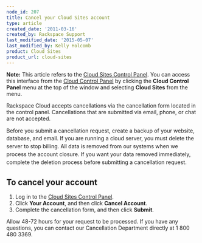 ```yaml
---
node_id: 207
title: Cancel your Cloud Sites account
type: article
created_date: '2011-03-16'
created_by: Rackspace Support
last_modified_date: '2015-05-07'
last_modified_by: Kelly Holcomb
product: Cloud Sites
product_url: cloud-sites
---
```


**Note:** This article refers to the [Cloud Sites Control
Panel](https://manage.rackspacecloud.com/). You can access this
interface from the [Cloud Control Panel](https://mycloud.rackspace.com/)
by clicking the **Cloud Control Panel** menu at the top of the window
and selecting **Cloud Sites** from the menu.

Rackspace Cloud accepts cancellations via the cancellation form located
in the control panel. Cancellations that are submitted via email, phone,
or chat are not accepted.

<span style="line-height: 20.7999992370605px;">Before you submit
a cancellation request, create a </span><span
style="line-height: 20.7999992370605px;">back</span><span
style="line-height: 20.7999992370605px;">up of your website, database,
and e</span><span
style="line-height: 20.7999992370605px;">mail</span><span
style="line-height: 20.7999992370605px;">. If you are running a cloud
server, you must delete the server to stop billing. All data is removed
from our systems when we process the account closure. If you want your
data removed immediately, complete the deletion process before
submitting a cancellation request.</span>

To cancel your account
----------------------

1.  Log in to the [Cloud Sites Control
    Panel](https://manage.rackspacecloud.com/).
2.  Click **Your Account**, and then click **Cancel Account**.
3.  Complete the cancellation form, and then click **Submit**.

Allow 48-72 hours for your request to be processed. If you have any
questions, you can contact our Cancellation Department directly at 1 800
480 3369.

